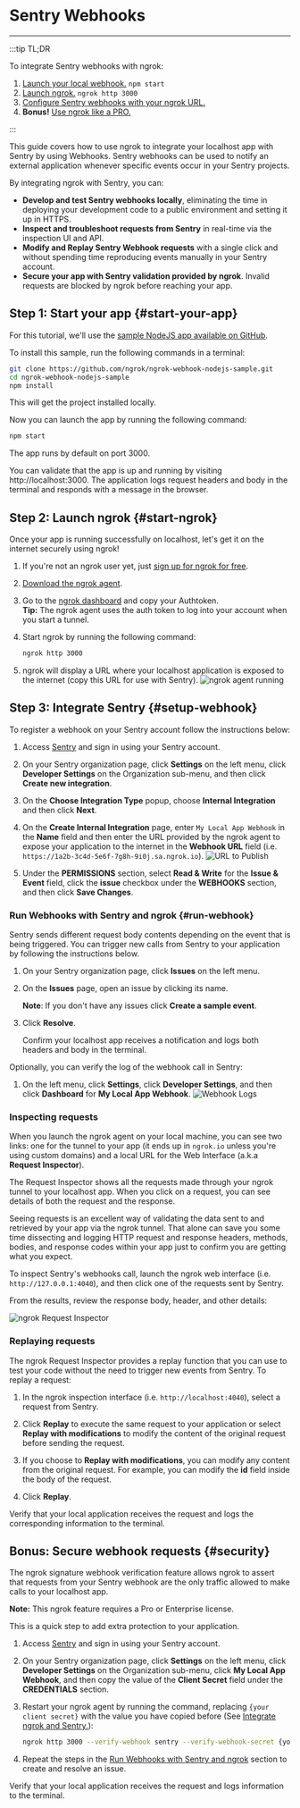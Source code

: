 # Sentry Webhooks
------------

:::tip TL;DR

To integrate Sentry webhooks with ngrok:
1. [Launch your local webhook.](#start-your-app) `npm start`
1. [Launch ngrok.](#start-ngrok) `ngrok http 3000`
1. [Configure Sentry webhooks with your ngrok URL.](#setup-webhook)
1. **Bonus!** [Use ngrok like a PRO.](#security)

:::


This guide covers how to use ngrok to integrate your localhost app with Sentry by using Webhooks.
Sentry webhooks can be used to notify an external application whenever specific events occur in your Sentry projects. 

By integrating ngrok with Sentry, you can:

- **Develop and test Sentry webhooks locally**, eliminating the time in deploying your development code to a public environment and setting it up in HTTPS.
- **Inspect and troubleshoot requests from Sentry** in real-time via the inspection UI and API.
- **Modify and Replay Sentry Webhook requests** with a single click and without spending time reproducing events manually in your Sentry account.
- **Secure your app with Sentry validation provided by ngrok**. Invalid requests are blocked by ngrok before reaching your app.


## **Step 1**: Start your app {#start-your-app}

For this tutorial, we'll use the [sample NodeJS app available on GitHub](https://github.com/ngrok/ngrok-webhook-nodejs-sample). 

To install this sample, run the following commands in a terminal:

```bash
git clone https://github.com/ngrok/ngrok-webhook-nodejs-sample.git
cd ngrok-webhook-nodejs-sample
npm install
```

This will get the project installed locally.

Now you can launch the app by running the following command: 

```bash
npm start
```

The app runs by default on port 3000. 

You can validate that the app is up and running by visiting http://localhost:3000. The application logs request headers and body in the terminal and responds with a message in the browser.


## **Step 2**: Launch ngrok {#start-ngrok}

Once your app is running successfully on localhost, let's get it on the internet securely using ngrok! 

1. If you're not an ngrok user yet, just [sign up for ngrok for free](https://ngrok.com/signup).

1. [Download the ngrok agent](https://ngrok.com/download).

1. Go to the [ngrok dashboard](https://dashboard.ngrok.com) and copy your Authtoken. <br />
    **Tip:** The ngrok agent uses the auth token to log into your account when you start a tunnel.
    
1. Start ngrok by running the following command:
    ```bash
    ngrok http 3000
    ```

1. ngrok will display a URL where your localhost application is exposed to the internet (copy this URL for use with Sentry).
    ![ngrok agent running](/img/integrations/launch_ngrok_tunnel.png)


## **Step 3**: Integrate Sentry {#setup-webhook}

To register a webhook on your Sentry account follow the instructions below:

1. Access [Sentry](https://sentry.io/) and sign in using your Sentry account.

1. On your Sentry organization page, click **Settings** on the left menu, click **Developer Settings** on the Organization sub-menu, and then click **Create new integration**.

1. On the **Choose Integration Type** popup, choose **Internal Integration** and then click **Next**.

1. On the **Create Internal Integration** page, enter `My Local App Webhook` in the **Name** field and then enter the URL provided by the ngrok agent to expose your application to the internet in the **Webhook URL** field (i.e. `https://1a2b-3c4d-5e6f-7g8h-9i0j.sa.ngrok.io`).
    ![URL to Publish](img/ngrok_url_configuration_sentry.png)

1. Under the **PERMISSIONS** section, select **Read & Write** for the **Issue & Event** field, click the **issue** checkbox under the **WEBHOOKS** section, and then click **Save Changes**.


### Run Webhooks with Sentry and ngrok {#run-webhook}

Sentry sends different request body contents depending on the event that is being triggered.
You can trigger new calls from Sentry to your application by following the instructions below.

1. On your Sentry organization page, click **Issues** on the left menu.

1. On the **Issues** page, open an issue by clicking its name.

    **Note**: If you don't have any issues click **Create a sample event**.

1. Click **Resolve**.

    Confirm your localhost app receives a notification and logs both headers and body in the terminal.


Optionally, you can verify the log of the webhook call in Sentry:

1. On the left menu, click **Settings**, click **Developer Settings**, and then click **Dashboard** for **My Local App Webhook**.
    ![Webhook Logs](img/ngrok_logs_sentry.png)


### Inspecting requests

When you launch the ngrok agent on your local machine, you can see two links: one for the tunnel to your app (it ends up in `ngrok.io` unless you're using custom domains) and a local URL for the Web Interface (a.k.a **Request Inspector**).

The Request Inspector shows all the requests made through your ngrok tunnel to your localhost app. When you click on a request, you can see details of both the request and the response.

Seeing requests is an excellent way of validating the data sent to and retrieved by your app via the ngrok tunnel. That alone can save you some time dissecting and logging HTTP request and response headers, methods, bodies, and response codes within your app just to confirm you are getting what you expect.

To inspect Sentry's webhooks call, launch the ngrok web interface (i.e. `http://127.0.0.1:4040`), and then click one of the requests sent by Sentry.

From the results, review the response body, header, and other details:

![ngrok Request Inspector](img/ngrok_introspection_sentry_webhooks.png)


### Replaying requests

The ngrok Request Inspector provides a replay function that you can use to test your code without the need to trigger new events from Sentry. To replay a request:

1. In the ngrok inspection interface (i.e. `http://localhost:4040`), select a request from Sentry.

1. Click **Replay** to execute the same request to your application or select **Replay with modifications** to modify the content of the original request before sending the request.

1. If you choose to **Replay with modifications**, you can modify any content from the original request. For example, you can modify the **id** field inside the body of the request.

1. Click **Replay**.

Verify that your local application receives the request and logs the corresponding information to the terminal.


## **Bonus**: Secure webhook requests {#security}

The ngrok signature webhook verification feature allows ngrok to assert that requests from your Sentry webhook are the only traffic allowed to make calls to your localhost app.

**Note:** This ngrok feature requires a Pro or Enterprise license.

This is a quick step to add extra protection to your application.

1. Access [Sentry](https://sentry.io/) and sign in using your Sentry account.

1. On your Sentry organization page, click **Settings** on the left menu, click **Developer Settings** on the Organization sub-menu, click **My Local App Webhook**, and then copy the value of the **Client Secret** field under the **CREDENTIALS** section.

1. Restart your ngrok agent by running the command, replacing `{your client secret}` with the value you have copied before (See [Integrate ngrok and Sentry.](#setup-webhook)):
    ```bash
    ngrok http 3000 --verify-webhook sentry --verify-webhook-secret {your client secret}
    ```

1. Repeat the steps in the [Run Webhooks with Sentry and ngrok](#run-webhook) section to create and resolve an issue.

Verify that your local application receives the request and logs information to the terminal.
